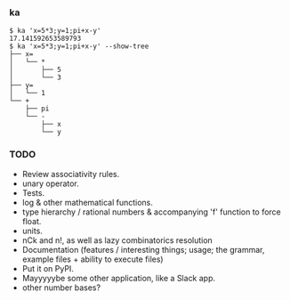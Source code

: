 ### ka
```
$ ka 'x=5*3;y=1;pi+x-y'
17.141592653589793
$ ka 'x=5*3;y=1;pi+x-y' --show-tree
├── x=
│   └── *
│       ├── 5
│       └── 3
├── y=
│   └── 1
└── +
    ├── pi
    └── -
        ├── x
        └── y
```

### TODO
* Review associativity rules.
* unary operator.
* Tests.
* log & other mathematical functions.
* type hierarchy / rational numbers & accompanying 'f' function to force float.
* units.
* nCk and n!, as well as lazy combinatorics resolution
* Documentation (features / interesting things; usage; the grammar, example files + ability to execute files)
* Put it on PyPI.
* Mayyyyybe some other application, like a Slack app.
* other number bases?
